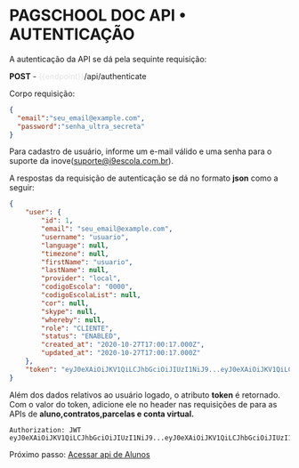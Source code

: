 # **PAGSCHOOL DOC API • AUTENTICAÇÃO**

A autenticação da API se dá pela sequinte requisição: 

**POST** - <span style="color:e5e5e5">{{endpoint}}</span>/api/authenticate

Corpo requisição: 
```json
{
  "email":"seu_email@example.com",
  "password":"senha_ultra_secreta"
}
```

Para cadastro de usuário, informe um e-mail válido e uma senha para o suporte da inove(suporte@i9escola.com.br).

A respostas da requisição de autenticação se dá no formato **json** como a seguir:

```json
{
    "user": {
        "id": 1,
        "email": "seu_email@example.com",
        "username": "usuario",
        "language": null,
        "timezone": null,
        "firstName": "usuario",
        "lastName": null,
        "provider": "local",
        "codigoEscola": "0000",
        "codigoEscolaList": null,
        "cor": null,
        "skype": null,
        "whereby": null,
        "role": "CLIENTE",
        "status": "ENABLED",
        "created_at": "2020-10-27T17:00:17.000Z",
        "updated_at": "2020-10-27T17:00:17.000Z"
    },
    "token": "eyJ0eXAiOiJKV1QiLCJhbGciOiJIUzI1NiJ9...eyJ0eXAiOiJKV1QiLCJhbGciOiJIUzI1NiJ9"
}
```

Além dos dados relativos ao usuário logado, o atributo **token** é retornado. Com o valor do token, adicione ele no header
nas requisições de para as APIs de **aluno,contratos,parcelas e conta virtual.**

```code
Authorization: JWT eyJ0eXAiOiJKV1QiLCJhbGciOiJIUzI1NiJ9...eyJ0eXAiOiJKV1QiLCJhbGciOiJIUzI1NiJ9
```


Próximo passo: [Acessar api de Alunos](../alunos)
